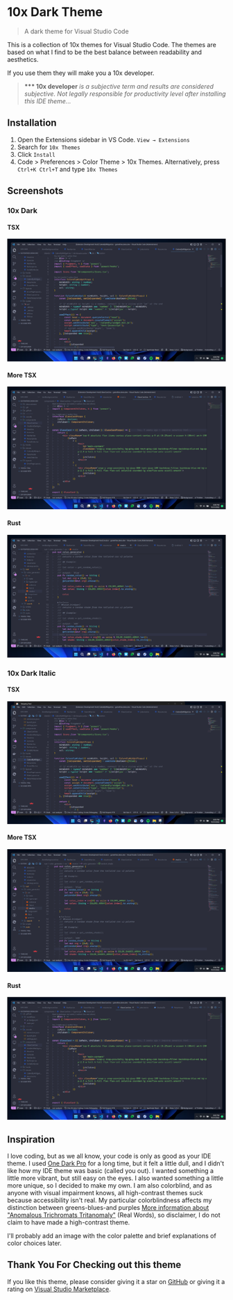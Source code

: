 # 10x Dark Theme

> A dark theme for Visual Studio Code

This is a collection of 10x themes for Visual Studio Code. The themes are based on what I find to be the best balance between readability and aesthetics.

If you use them they will make you a 10x developer.

> **\*\*\* 10x developer** _is a subjective term and results are considered subjective. Not legally responsible for productivity level after installing this IDE theme..._

## Installation

1. Open the Extensions sidebar in VS Code. `View → Extensions`
2. Search for `10x Themes`
3. Click `Install`
4. Code > Preferences > Color Theme > 10x Themes. Alternatively, press `Ctrl+K Ctrl+T` and type `10x Themes`

## Screenshots

### 10x Dark

#### TSX

![10x Dark Theme with TSX](./images/10x-Dark-Theme-TSX-1.png)

#### More TSX

![10x Dark Theme with TSX](./images/10x-Dark-Theme-TSX-2.png)

#### Rust

![10x Dark Theme with Rust](./images/10x-Dark-Theme-rust-1.png)

### 10x Dark Italic

#### TSX

![10x Dark Italic Theme with TSX](./images/10x-Dark-Theme-Italic-TSX-1.png)

#### More TSX

![10x Dark Italic Theme with Rust](./images/10x-Dark-Theme-Italic-rust-1.png)

#### Rust

![10x Dark Italic Theme with TSX](./images/10x-Dark-Theme-Italic-TSX-2.png)

## Inspiration

I love coding, but as we all know, your code is only as good as your IDE theme. I used [One Dark Pro](https://marketplace.visualstudio.com/items?itemName=zhuangtongfa.Material-theme) for a long time, but it felt a little dull, and I didn't like how my IDE theme was basic (called you out). I wanted something a little more vibrant, but still easy on the eyes. I also wanted something a little more unique, so I decided to make my own. I am also colorblind, and as anyone with visual impairment knows, all high-contrast themes suck because accessibility isn't real. My particular colorblindness affects my distinction between greens-blues-and purples [More information about "Anomalous Trichromats Tritanomaly"](https://www.testingcolorvision.com/what-is-colorblindness.php) (Real Words), so disclaimer, I do not claim to have made a high-contrast theme.

I'll probably add an image with the color palette and brief explanations of color choices later.

## Thank You For Checking out this theme

If you like this theme, please consider giving it a star on [GitHub](https://github.com/gutenfries/10x-dark-theme) or giving it a rating on [Visual Studio Marketplace](https://marketplace.visualstudio.com/items?itemName=gutenfries.10x-dark-theme).
